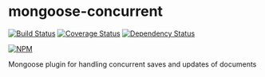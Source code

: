 # mongoose-concurrent
[![Build Status](https://travis-ci.org/paperhive/mongoose-concurrent.svg)](https://travis-ci.org/paperhive/mongoose-concurrent) [![Coverage Status](https://coveralls.io/repos/paperhive/mongoose-concurrent/badge.svg?branch=master)](https://coveralls.io/r/paperhive/mongoose-concurrent?branch=master) [![Dependency Status](https://gemnasium.com/paperhive/mongoose-concurrent.svg)](https://gemnasium.com/paperhive/mongoose-concurrent)

[![NPM](https://nodei.co/npm/mongoose-concurrent.png?downloads=true)](https://nodei.co/npm/mongoose-concurrent/)

Mongoose plugin for handling concurrent saves and updates of documents
